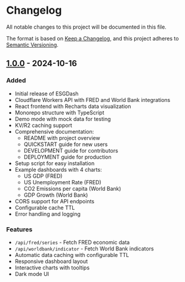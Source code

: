 # Changelog

All notable changes to this project will be documented in this file.

The format is based on [Keep a Changelog](https://keepachangelog.com/en/1.0.0/),
and this project adheres to [Semantic Versioning](https://semver.org/spec/v2.0.0.html).

## [1.0.0] - 2024-10-16

### Added
- Initial release of ESGDash
- Cloudflare Workers API with FRED and World Bank integrations
- React frontend with Recharts data visualization
- Monorepo structure with TypeScript
- Demo mode with mock data for testing
- KV/R2 caching support
- Comprehensive documentation:
  - README with project overview
  - QUICKSTART guide for new users
  - DEVELOPMENT guide for contributors
  - DEPLOYMENT guide for production
- Setup script for easy installation
- Example dashboards with 4 charts:
  - US GDP (FRED)
  - US Unemployment Rate (FRED)
  - CO2 Emissions per capita (World Bank)
  - GDP Growth (World Bank)
- CORS support for API endpoints
- Configurable cache TTL
- Error handling and logging

### Features
- `/api/fred/series` - Fetch FRED economic data
- `/api/worldbank/indicator` - Fetch World Bank indicators
- Automatic data caching with configurable TTL
- Responsive dashboard layout
- Interactive charts with tooltips
- Dark mode UI

[1.0.0]: https://github.com/LordPixma/esgdash/releases/tag/v1.0.0
